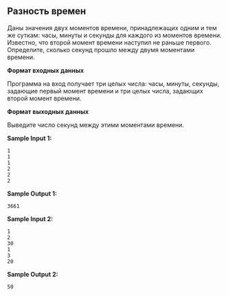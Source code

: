 ## Разность времен

Даны значения двух моментов времени, принадлежащих одним и тем же суткам: часы, минуты и секунды для каждого из моментов времени. Известно, что второй момент времени наступил не раньше первого. Определите, сколько секунд прошло между двумя моментами времени.

**Формат входных данных**

Программа на вход получает три целых числа: часы, минуты, секунды, задающие первый момент времени и три целых числа, задающих второй момент времени.

**Формат выходных данных**

Выведите число секунд между этими моментами времени.

**Sample Input 1:**

```
1
1
1
2
2
2
```


**Sample Output 1:**

```
3661
```


**Sample Input 2:**

```
1
2
30
1
3
20
```


**Sample Output 2:**

```
50
```


